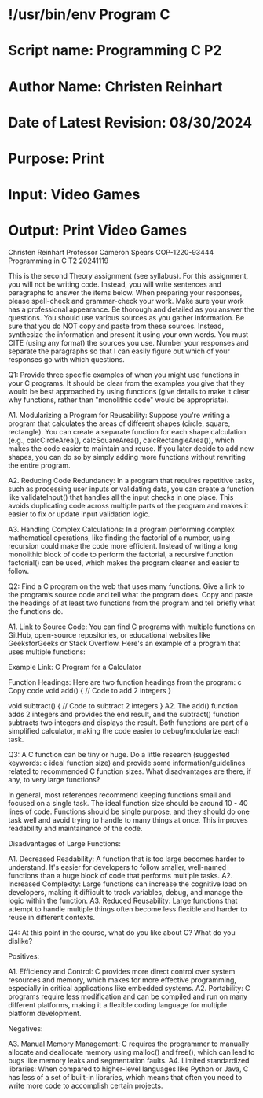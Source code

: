 # !/usr/bin/env Program C
# Script name: Programming C P2
# Author Name: Christen Reinhart
# Date of Latest Revision: 08/30/2024
# Purpose: Print
# Input: Video Games
# Output: Print Video Games

Christen Reinhart 
Professor Cameron Spears
COP-1220-93444 Programming in C 
T2
20241119

This is the second Theory assignment (see syllabus). For this assignment, you will not be writing code. Instead, you will write sentences and paragraphs to answer the items below. When preparing your responses, please spell-check and grammar-check your work. Make sure your work has a professional appearance. Be thorough and detailed as you answer the questions. You should use various sources as you gather information. Be sure that you do NOT copy and paste from these sources. Instead, synthesize the information and present it using your own words. You must CITE (using any format) the sources you use. Number your responses and separate the paragraphs so that I can easily figure out which of your responses go with which questions.

Q1: Provide three specific examples of when you might use functions in your C programs. It should be clear from the examples you give that they would be best approached by using functions (give details to make it clear why functions, rather than "monolithic code" would be appropriate).

A1. Modularizing a Program for Reusability: Suppose you're writing a program that calculates the areas of different shapes (circle, square, rectangle). You can create a separate function for each shape calculation (e.g., calcCircleArea(), calcSquareArea(), calcRectangleArea()), which makes the code easier to maintain and reuse. If you later decide to add new shapes, you can do so by simply adding more functions without rewriting the entire program.

A2. Reducing Code Redundancy: In a program that requires repetitive tasks, such as processing user inputs or validating data, you can create a function like validateInput() that handles all the input checks in one place. This avoids duplicating code across multiple parts of the program and makes it easier to fix or update input validation logic.

A3. Handling Complex Calculations: In a program performing complex mathematical operations, like finding the factorial of a number, using recursion could make the code more efficient. Instead of writing a long monolithic block of code to perform the factorial, a recursive function factorial() can be used, which makes the program cleaner and easier to follow.

Q2: Find a C program on the web that uses many functions. Give a link to the program’s source code and tell what the program does. Copy and paste the headings of at least two functions from the program and tell briefly what the functions do.

A1. Link to Source Code: You can find C programs with multiple functions on GitHub, open-source repositories, or educational websites like GeeksforGeeks or Stack Overflow. Here's an example of a program that uses multiple functions:

Example Link: C Program for a Calculator

Function Headings: 
Here are two function headings from the program:
c
Copy code
void add() {
    // Code to add 2 integers
}

void subtract() {
    // Code to subtract 2 integers
}
A2. The add() function adds 2 integers and provides the end result, and the subtract() function subtracts two integers and displays the result. Both functions are part of a simplified calculator, making the code easier to debug/modularize each task.

Q3: A C function can be tiny or huge. Do a little research (suggested keywords: c ideal function size) and provide some information/guidelines related to recommended C function sizes. What disadvantages are there, if any, to very large functions?

In general, most references recommend keeping functions small and focused on a single task. The ideal function size should be  around 10 - 40 lines of code. Functions should be single purpose, and they should do one task well and avoid trying to handle to many things at once. This improves readability and maintainance of the code.

Disadvantages of Large Functions:

A1. Decreased Readability: A function that is too large becomes harder to understand. It's easier for developers to follow smaller, well-named functions than a huge block of code that performs multiple tasks.
A2. Increased Complexity: Large functions can increase the cognitive load on developers, making it difficult to track variables, debug, and manage the logic within the function.
A3. Reduced Reusability: Large functions that attempt to handle multiple things often become less flexible and harder to reuse in different contexts.

Q4: At this point in the course, what do you like about C? What do you dislike?

Positives:

A1. Efficiency and Control: C provides more direct control over system resources and memory, which makes for more effective programming, especially in critical applications like embedded systems.
A2. Portability: C programs require less modification and can be compiled and run on many different platforms, making it a flexible coding language for multiple platform development.

Negatives:

A3. Manual Memory Management: C requires the programmer to manually allocate and deallocate memory using malloc() and free(), which can lead to bugs like memory leaks and segmentation faults.
A4. Limited standardized libraries: When compared to higher-level languages like Python or Java, C has less of a set of built-in libraries, which means that often you need to write more code to accomplish certain projects.




